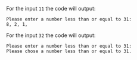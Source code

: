 For the input `11` the code will output:
```
Please enter a number less than or equal to 31:
8, 2, 1,
```

For the input `32` the code will output:
```
Please enter a number less than or equal to 31:
Please chose a number less than or equal to 31.
```
